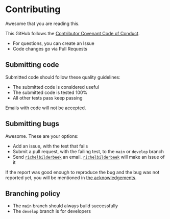 # Contributing

Awesome that you are reading this.

This GitHub follows the [Contributor Covenant Code of Conduct](code_of_conduct.md).

- For questions, you can create an Issue
- Code changes go via Pull Requests

## Submitting code

Submitted code should follow these quality guidelines:

- The submitted code is considered useful
- The submitted code is tested 100%
- All other tests pass keep passing

Emails with code will not be accepted.

## Submitting bugs

Awesome. These are your options:

- Add an issue, with the test that fails
- Submit a pull request, with the failing test, to the 
  `main` or `develop` branch
- Send [`richelbilderbeek`](https://github.com/richelbilderbeek) an email.
  [`richelbilderbeek`](https://github.com/richelbilderbeek)
  will make an issue of it

If the report was good enough to reproduce the bug
and the bug was not reported yet,
you will be mentioned in [the acknowledgements](acknowledgements.md).

## Branching policy

- The `main` branch should always build successfully
- The `develop` branch is for developers
